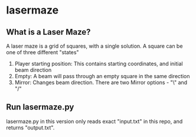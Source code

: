 # lasermaze
## What is a Laser Maze?
A laser maze is a grid of squares, with a single solution. A square can be one of three different "states"
1. Player starting position: This contains starting coordinates, and initial beam direction
2. Empty: A beam will pass through an empty square in the same direction
3. Mirror: Changes beam direction. There are two Mirror options - "\\" and "/"

## Run lasermaze.py
lasermaze.py in this version only reads exact "input.txt" in this repo, and returns "output.txt".
